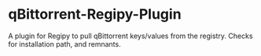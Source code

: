 # qBittorrent-Regipy-Plugin
A plugin for Regipy to pull qBittorrent keys/values from the registry. Checks for installation path, and remnants.
